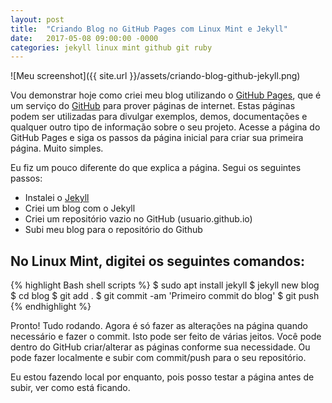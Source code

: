 ```yaml
---
layout: post
title:  "Criando Blog no GitHub Pages com Linux Mint e Jekyll"
date:   2017-05-08 09:00:00 -0000
categories: jekyll linux mint github git ruby
---
```


![Meu screenshot]({{ site.url }}/assets/criando-blog-github-jekyll.png)

Vou demonstrar hoje como criei meu blog utilizando o [GitHub Pages][GitHub-Pages], que é um serviço do [GitHub][GitHub] para prover páginas de internet. Estas páginas podem ser utilizadas para divulgar exemplos, demos, documentações e qualquer outro tipo de informação sobre o seu projeto. Acesse a página do GitHub Pages e siga os passos da página inicial para criar sua primeira página. Muito simples.

Eu fiz um pouco diferente do que explica a página. Segui os seguintes passos:

* Instalei o [Jekyll][Jekyll]
* Criei um blog com o Jekyll
* Criei um repositório vazio no GitHub (usuario.github.io)
* Subi meu blog para o repositório do Github

## No Linux Mint, digitei os seguintes comandos:

{% highlight Bash shell scripts %}
$ sudo apt install jekyll
$ jekyll new blog
$ cd blog
$ git add .
$ git commit -am 'Primeiro commit do blog'
$ git push
{% endhighlight %}

Pronto! Tudo rodando. Agora é só fazer as alterações na página quando necessário e fazer o commit. Isto pode ser feito de várias jeitos. Você pode dentro do GitHub criar/alterar as páginas conforme sua necessidade. Ou pode fazer localmente e subir com commit/push para o seu repositório.

Eu estou fazendo local por enquanto, pois posso testar a página antes de subir, ver como está ficando.

[GitHub]: https://github.com/
[GitHub-Pages]: https://pages.github.com/
[Jekyll]: https://jekyllrb.com/
